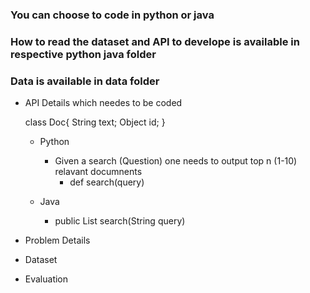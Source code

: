 ### You can choose to code in python or java
### How to read the dataset and API to develope is available in respective python java folder
### Data is available in data folder

- API Details which needes to be coded

  class Doc{
    String text;
    Object id;
  }

  - Python
    - Given a search (Question) one needs to output top n (1-10) relavant documnents
      - def search(query)
    
  - Java
    - public List<Doc> search(String query)
  

- Problem Details
  
- Dataset
      
- Evaluation
  
  
 
